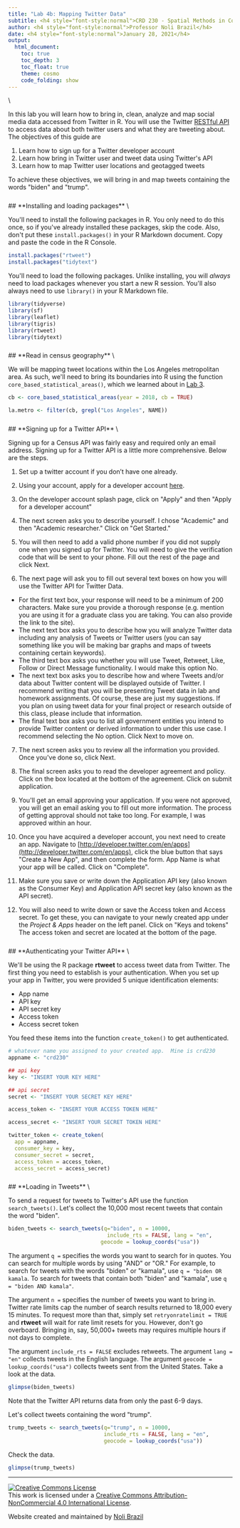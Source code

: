 ```yaml
---
title: "Lab 4b: Mapping Twitter Data"
subtitle: <h4 style="font-style:normal">CRD 230 - Spatial Methods in Community Research</h4>
author: <h4 style="font-style:normal">Professor Noli Brazil</h4>
date: <h4 style="font-style:normal">January 28, 2021</h4>
output: 
  html_document:
    toc: true
    toc_depth: 3
    toc_float: true
    theme: cosmo
    code_folding: show
---
```




<style>
p.comment {
background-color: #bdced6;
padding: 10px;
border: 0px solid black;
margin-left: 25px;
border-radius: 5px;
font-style: normal;
}

h1.title {
  font-weight: bold;
  font-family: Arial;  
}

h2.title {
  font-family: Arial;  
}

</style>


<style type="text/css">
#TOC {
  font-size: 13px;
  font-family: Arial;
}
</style>


\





In this lab you will learn how to bring in, clean, analyze and map social media data accessed from Twitter in R. You will use the Twitter [RESTful API](https://developer.twitter.com/en/docs/api-reference-index) to access data about both twitter users and what they are tweeting about.  The objectives of this guide are

1. Learn how to sign up for a Twitter developer account
2. Learn how bring in Twitter user and tweet data using Twitter's API
3. Learn how to map Twitter user locations and geotagged tweets

To achieve these objectives, we will bring in and map tweets containing the words "biden" and "trump".


<div style="margin-bottom:25px;">
</div>
## **Installing and loading packages**
\

You'll need to install the following packages in R.  You only need to do this once, so if you've already installed these packages, skip the code.  Also, don't put these `install.packages()` in your R Markdown document.  Copy and paste the code in the R Console.


```r
install.packages("rtweet")
install.packages("tidytext")
```

You'll need to load the following packages.  Unlike installing, you will *always* need to load packages whenever you start a new R session. You'll also always need to use `library()` in your R Markdown file.


```r
library(tidyverse)
library(sf)
library(leaflet)
library(tigris)
library(rtweet)
library(tidytext)
```



<div style="margin-bottom:25px;">
</div>
## **Read in census geography**
\

We will be mapping tweet locations within the Los Angeles metropolitan area. As such, we'll need to bring its boundaries into R using the function `core_based_statistical_areas()`, which we learned about in [Lab 3](https://crd230.github.io/lab3.html#tigris_package).  


```r
cb <- core_based_statistical_areas(year = 2018, cb = TRUE)

la.metro <- filter(cb, grepl("Los Angeles", NAME))
```

<div style="margin-bottom:25px;">
</div>
## **Signing up for a Twitter API**
\

Signing up for a Census API was fairly easy and required only an email address.  Signing up for a Twitter API is a little more comprehensive.  Below are the steps.

1. Set up a twitter account if you don’t have one already.

2. Using your account, apply for a developer account [here](https://developer.twitter.com/en).

3. On the developer account splash page, click on "Apply" and then "Apply for a developer account"

4. The next screen asks you to describe yourself. I chose "Academic" and then "Academic researcher." Click on "Get Started."

5. You will then need to add a valid phone number if you did not supply one when you signed up for Twitter.  You will need to give the verification code that will be sent to your phone. Fill out the rest of the page and click Next.

6. The next page will ask you to fill out several text boxes on how you will use the Twitter API for Twitter Data.  
* For the first text box, your response will need to be a minimum of 200 characters. Make sure you provide a thorough response (e.g. mention you are using it for a graduate class you are taking.  You can also provide the link to the site).  
* The next text box asks you to describe how you will analyze Twitter data including any analysis of Tweets or Twitter users (you can say something like you will be making bar graphs and maps of tweets containing certain keywords). 
* The third text box asks you whether you will use Tweet, Retweet, Like, Follow or Direct Message functionality. I would make this option No.
* The next text box asks you to describe how and where Tweets and/or data about Twitter content will be displayed outside of Twitter. I recommend writing that you will be presenting Tweet data in lab and homework assignments.  Of course, these are just my suggestions.  If you plan on using tweet data for your final project or research outside of this class, please include that information.
* The final text box asks you to list all government entities you intend to provide Twitter content or derived information to under this use case.  I recommend selecting the No option.  Click Next to move on.

7. The next screen asks you to review all the information you provided.  Once you've done so, click Next.

8. The final screen asks you to read the developer agreement and policy.  Click on the box located at the bottom of the agreement.  Click on submit application.

9. You'll get an email approving your application.  If you were not approved, you will get an email asking you to fill out more information.  The process of getting approval should not take too long.  For example, I was approved within an hour.

10. Once you have acquired a developer account, you next need to create an app. Navigate to [http://developer.twitter.com/en/apps](http://developer.twitter.com/en/apps), click the blue button that says "Create a New App", and then complete the form. App Name is what your app will be called. Click on "Complete".

11.  Make sure you save or write down the Application API key (also known as the Consumer Key) and Application API secret key (also known as the API secret). 

12. You will also need to write down or save the Access token and Access secret. To get these, you can navigate to your newly created app under the *Project & Apps* header on the left panel.  Click on "Keys and tokens" The access token and secret are located at the bottom of the page.

<div style="margin-bottom:25px;">
</div>
## **Authenticating your Twitter API**
\

We'll be using the R package **rtweet** to access tweet data from Twitter. The first thing you need to establish is your authentication.  When you set up your app in Twitter, you were provided 5 unique identification elements:

* App name
* API key
* API secret key
* Access token
* Access secret token

You feed these items into the function `create_token()` to get authenticated.


```r
# whatever name you assigned to your created app.  Mine is crd230
appname <- "crd230"

## api key 
key <- "INSERT YOUR KEY HERE"

## api secret 
secret <- "INSERT YOUR SECRET KEY HERE"

access_token <- "INSERT YOUR ACCESS TOKEN HERE"

access_secret <- "INSERT YOUR SECRET TOKEN HERE"

twitter_token <- create_token(
  app = appname,
  consumer_key = key,
  consumer_secret = secret,
  access_token = access_token,
  access_secret = access_secret)
```





<div style="margin-bottom:25px;">
</div>
## **Loading in Tweets**
\

To send a request for tweets to Twitter's API use the function `search_tweets()`.  Let's collect the 10,000 most recent tweets that contain the word "biden".


```r
biden_tweets <- search_tweets(q="biden", n = 10000,
                               include_rts = FALSE, lang = "en",
                             geocode = lookup_coords("usa"))
```

The argument `q =` specifies the words you want to search for in quotes.  You can search for multiple words by using "AND" or "OR."  For example, to search for tweets with the words "biden" or "kamala", use `q = "biden OR kamala`.  To search for tweets that contain both "biden" and "kamala", use `q = "biden AND kamala"`. 

The argument `n =` specifies the number of tweets you want to bring in. Twitter rate limits cap the number of search results returned to 18,000 every 15 minutes. To request more than that, simply set `retryonratelimit = TRUE` and **rtweet** will wait for rate limit resets for you. However, don't go overboard.  Bringing in, say, 50,000+ tweets may requires multiple hours if not days to complete.

The argument `include_rts = FALSE` excludes retweets. The argument `lang = "en"` collects tweets in the English language.  The argument `geocode = lookup_coords("usa")` collects tweets sent from the United States.  Take a look at the data.


```r
glimpse(biden_tweets)
```

Note that the Twitter API returns data from only the past 6-9 days.  

Let's collect tweets containing the word "trump".


```r
trump_tweets <- search_tweets(q="trump", n = 10000,
                              include_rts = FALSE, lang = "en",
                              geocode = lookup_coords("usa"))
```

Check the data.


```r
glimpse(trump_tweets)
```


***

<a rel="license" href="http://creativecommons.org/licenses/by-nc/4.0/"><img alt="Creative Commons License" style="border-width:0" src="https://i.creativecommons.org/l/by-nc/4.0/88x31.png" /></a><br />This work is licensed under a <a rel="license" href="http://creativecommons.org/licenses/by-nc/4.0/">Creative Commons Attribution-NonCommercial 4.0 International License</a>.


Website created and maintained by [Noli Brazil](https://nbrazil.faculty.ucdavis.edu/)
